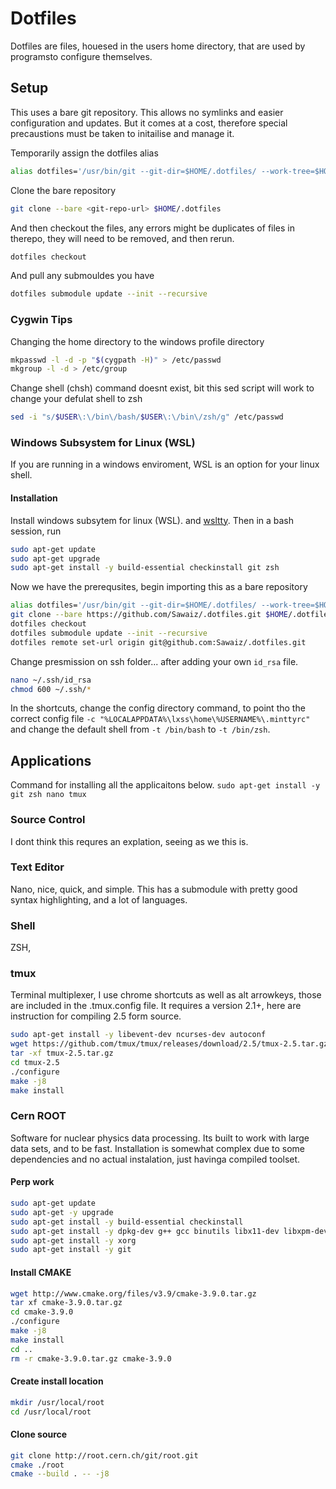 # Dotfiles
Dotfiles are files, houesed in the users home directory, that are used by programsto configure themselves.

## Setup
This uses a bare git repository. This allows no symlinks and easier configuration and updates. But it comes at a cost, therefore special precaustions must be taken to initailise and 
manage it.

Temporarily assign the dotfiles alias
```bash
alias dotfiles='/usr/bin/git --git-dir=$HOME/.dotfiles/ --work-tree=$HOME'
```
Clone the bare repository
```bash
git clone --bare <git-repo-url> $HOME/.dotfiles
```
And then checkout the files, any errors might be duplicates of files in therepo, they will need to be removed, and then rerun.
```bash
dotfiles checkout
```
And pull any submouldes you have
```bash
dotfiles submodule update --init --recursive
```

### Cygwin Tips
Changing the home directory to the windows profile directory
```bash
mkpasswd -l -d -p "$(cygpath -H)" > /etc/passwd
mkgroup -l -d > /etc/group
```
Change shell (chsh) command doesnt exist, bit this sed script will work to change your defulat shell to zsh
```bash
sed -i "s/$USER\:\/bin\/bash/$USER\:\/bin\/zsh/g" /etc/passwd
```
### Windows Subsystem for Linux (WSL)
If you are running in a windows enviroment, WSL is an option for your linux shell.

#### Installation
Install windows subsytem for linux (WSL). and [wsltty](https://github.com/mintty/wsltty). Then in a bash session, run
```bash
sudo apt-get update
sudo apt-get upgrade
sudo apt-get install -y build-essential checkinstall git zsh
```
Now we have the prerequsites, begin importing this as a bare repository
```bash
alias dotfiles='/usr/bin/git --git-dir=$HOME/.dotfiles/ --work-tree=$HOME'
git clone --bare https://github.com/Sawaiz/.dotfiles.git $HOME/.dotfiles
dotfiles checkout
dotfiles submodule update --init --recursive
dotfiles remote set-url origin git@github.com:Sawaiz/.dotfiles.git
```
Change presmission on ssh folder... after adding your own `id_rsa` file.
```bash
nano ~/.ssh/id_rsa
chmod 600 ~/.ssh/*
```
In the shortcuts, change the config directory command, to point tho the correct config file `-c "%LOCALAPPDATA%\lxss\home\%USERNAME%\.minttyrc"` and change the default shell from `-t /bin/bash` to `-t /bin/zsh`.

## Applications
Command for installing all the applicaitons below.
`sudo apt-get install -y git zsh nano tmux`

### Source Control
I dont think this requres an explation, seeing as we this is.

### Text Editor
Nano, nice, quick, and simple. This has a submodule with pretty good syntax highlighting, and a lot of languages.

### Shell
ZSH, 

### tmux
Terminal multiplexer, I use chrome shortcuts as well as alt arrowkeys, those are included in the .tmux.config file. It requires a version 2.1+, here are instruction for compiling 2.5 form source.
```bash
sudo apt-get install -y libevent-dev ncurses-dev autoconf
wget https://github.com/tmux/tmux/releases/download/2.5/tmux-2.5.tar.gz
tar -xf tmux-2.5.tar.gz
cd tmux-2.5
./configure
make -j8
make install
```

### Cern ROOT
Software for nuclear physics data processing. Its built to work with large data sets, and to be fast. Installation is somewhat complex due to some dependencies and no actual instalation, just havinga compiled toolset.
#### Perp work
```bash
sudo apt-get update
sudo apt-get -y upgrade
sudo apt-get install -y build-essential checkinstall
sudo apt-get install -y dpkg-dev g++ gcc binutils libx11-dev libxpm-dev libxft-dev libxext-dev
sudo apt-get install -y xorg
sudo apt-get install -y git
```
#### Install CMAKE
```bash
wget http://www.cmake.org/files/v3.9/cmake-3.9.0.tar.gz
tar xf cmake-3.9.0.tar.gz
cd cmake-3.9.0
./configure
make -j8
make install
cd ..
rm -r cmake-3.9.0.tar.gz cmake-3.9.0
```
#### Create install location
```bash
mkdir /usr/local/root
cd /usr/local/root
```
#### Clone source
```bash
git clone http://root.cern.ch/git/root.git
cmake ./root
cmake --build . -- -j8
```
